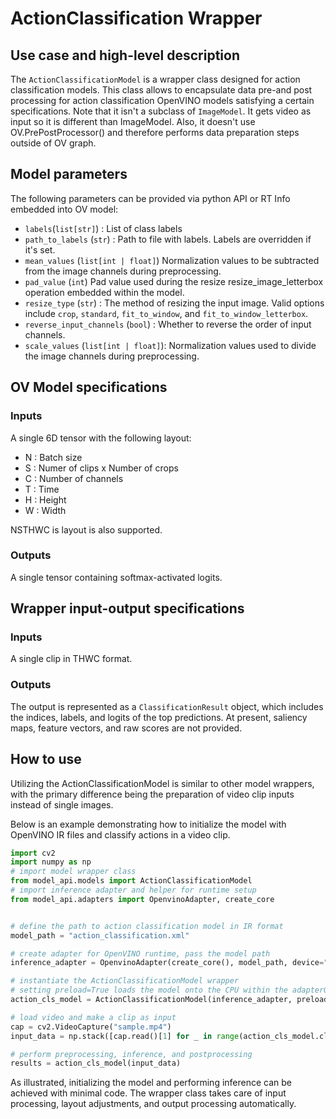 # ActionClassification Wrapper

## Use case and high-level description

The `ActionClassificationModel` is a wrapper class designed for action classification models.
This class allows to encapsulate data pre-and post processing for action classification OpenVINO models satisfying
a certain specifications.
Note that it isn't a subclass of `ImageModel`. It gets video as input so it is different than ImageModel.
Also, it doesn't use OV.PrePostProcessor() and therefore performs data preparation steps outside of OV graph.

## Model parameters

The following parameters can be provided via python API or RT Info embedded into OV model:

- `labels`(`list[str]`) : List of class labels
- `path_to_labels` (`str`) : Path to file with labels. Labels are overridden if it's set.
- `mean_values` (`list[int | float]`) Normalization values to be subtracted from the image channels during preprocessing.
- `pad_value` (`int`) Pad value used during the resize resize_image_letterbox operation embedded within the model.
- `resize_type` (`str`) : The method of resizing the input image. Valid options include `crop`, `standard`, `fit_to_window`, and `fit_to_window_letterbox`.
- `reverse_input_channels` (`bool`) : Whether to reverse the order of input channels.
- `scale_values` (`list[int | float]`): Normalization values used to divide the image channels during preprocessing.

## OV Model specifications

### Inputs

A single 6D tensor with the following layout:

- N : Batch size
- S : Numer of clips x Number of crops
- C : Number of channels
- T : Time
- H : Height
- W : Width

NSTHWC is layout is also supported.

### Outputs

A single tensor containing softmax-activated logits.

## Wrapper input-output specifications

### Inputs

A single clip in THWC format.

### Outputs

The output is represented as a `ClassificationResult` object, which includes the indices, labels, and logits of the top predictions.
At present, saliency maps, feature vectors, and raw scores are not provided.

## How to use

Utilizing the ActionClassificationModel is similar to other model wrappers, with the primary difference being the preparation of video clip inputs instead of single images.

Below is an example demonstrating how to initialize the model with OpenVINO IR files and classify actions in a video clip.

```python
import cv2
import numpy as np
# import model wrapper class
from model_api.models import ActionClassificationModel
# import inference adapter and helper for runtime setup
from model_api.adapters import OpenvinoAdapter, create_core


# define the path to action classification model in IR format
model_path = "action_classification.xml"

# create adapter for OpenVINO runtime, pass the model path
inference_adapter = OpenvinoAdapter(create_core(), model_path, device="CPU")

# instantiate the ActionClassificationModel wrapper
# setting preload=True loads the model onto the CPU within the adapter0
action_cls_model = ActionClassificationModel(inference_adapter, preload=True)

# load video and make a clip as input
cap = cv2.VideoCapture("sample.mp4")
input_data = np.stack([cap.read()[1] for _ in range(action_cls_model.clip_size)])

# perform preprocessing, inference, and postprocessing
results = action_cls_model(input_data)
```

As illustrated, initializing the model and performing inference can be achieved with minimal code.
The wrapper class takes care of input processing, layout adjustments, and output processing automatically.
